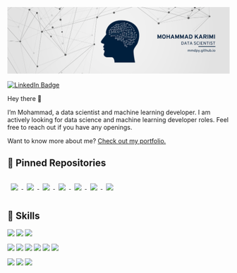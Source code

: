 [![Mohammad's GitHub Banner](./assets/link_ban.png
)](https://github.com/mmdpy/mmdpy)

[![LinkedIn Badge](https://img.shields.io/badge/LinkedIn-Profile-informational?style=flat&logo=linkedin&logoColor=white&color=0D76A8)](https://www.linkedin.com/in/mohammad-karimi-abdolmaleki/)

Hey there 👋

I’m Mohammad, a data scientist and machine learning developer. I am actively looking for data science and machine learning developer roles. Feel free to reach out if you have any openings.

Want to know more about me? [Check out my portfolio.](https://mmdpy.github.io/)

## 📌 Pinned Repositories

<a href="https://github.com/MMDPY/Commonsense-Validation-and-Explanation">
  <img align="center" style="margin:1rem 0.5rem" src="https://github-readme-stats-git-masterrstaa-rickstaa.vercel.app/api/pin/?username=mmdpy&repo=Commonsense-Validation-and-Explanation&title_color=ffffff&text_color=c9cacc&icon_color=4AB197&bg_color=1A2B34" />
</a>
<a href="https://github.com/MMDPY/Relation-Extraction-and-Classification">
  <img align="center" style="margin:1rem 0.5rem" src="https://github-readme-stats-git-masterrstaa-rickstaa.vercel.app/api/pin/?username=mmdpy&repo=Relation-Extraction-and-Classification&title_color=ffffff&text_color=c9cacc&icon_color=4AB197&bg_color=1A2B34" />
</a>
<a href="https://github.com/MMDPY/Neural-Representation-of-Words-within-Phrases">
  <img align="center" style="margin:1rem 0.5rem" src="https://github-readme-stats-git-masterrstaa-rickstaa.vercel.app/api/pin/?username=mmdpy&repo=Neural-Representation-of-Words-within-Phrases&title_color=ffffff&text_color=c9cacc&icon_color=4AB197&bg_color=1A2B34" />
</a>
<a href="https://github.com/MMDPY/Date-Recognition-with-Regular-Expressions">
  <img align="center" style="margin:1rem 0.5rem" src="https://github-readme-stats-git-masterrstaa-rickstaa.vercel.app/api/pin/?username=mmdpy&repo=Date-Recognition-with-Regular-Expressions&title_color=ffffff&text_color=c9cacc&icon_color=4AB197&bg_color=1A2B34" />
</a>
<a href="https://github.com/MMDPY/Language-Identification">
  <img align="center" style="margin:1rem 0.5rem" src="https://github-readme-stats-git-masterrstaa-rickstaa.vercel.app/api/pin/?username=mmdpy&repo=Language-Identification&title_color=ffffff&text_color=c9cacc&icon_color=4AB197&bg_color=1A2B34" />
</a>

<a href="https://github.com/MMDPY/POS-tagging">
  <img align="center" style="margin:1rem 0.5rem" src="https://github-readme-stats-git-masterrstaa-rickstaa.vercel.app/api/pin/?username=mmdpy&repo=POS-tagging&title_color=ffffff&text_color=c9cacc&icon_color=4AB197&bg_color=1A2B34" />
</a>

<a href="https://github.com/MMDPY/Grammar-Checker">
  <img align="center" style="margin:1rem 0.5rem" src="https://github-readme-stats-git-masterrstaa-rickstaa.vercel.app/api/pin/?username=mmdpy&repo=Grammar-Checker&title_color=ffffff&text_color=c9cacc&icon_color=4AB197&bg_color=1A2B34" />
</a>



## 💼 Skills


![](https://img.shields.io/badge/Code-Python-informational?style=flat&logo=Python&logoColor=white&color=4AB197)
![](https://img.shields.io/badge/Code-SQL-informational?style=flat&logo=MySQL&logoColor=white&color=4AB197)
![](https://img.shields.io/badge/Code-C++-informational?style=flat&logo=C&logoColor=white&color=4AB197)


![](https://img.shields.io/badge/Package-Tensorflow-informational?style=flat&logo=Tensorflow&logoColor=white&color=4AB197)
![](https://img.shields.io/badge/Package-Keras-informational?style=flat&logo=Keras&logoColor=white&color=4AB197)
![](https://img.shields.io/badge/Package-Pytorch-informational?style=flat&logo=Pytorch&logoColor=white&color=4AB197)
![](https://img.shields.io/badge/Package-HuggingFace-informational?style=flat&logo=HuggingFace&logoColor=white&color=4AB197)
![](https://img.shields.io/badge/Package-NLTK-informational?style=flat&logo=NLTK&logoColor=white&color=4AB197)
![](https://img.shields.io/badge/Package-Sklearn-informational?style=flat&logo=Sklearn&logoColor=white&color=4AB197)

![](https://img.shields.io/badge/Visualization-Tableau-informational?style=flat&logo=Tableau&logoColor=white&color=4AB197)
![](https://img.shields.io/badge/Visualization-Streamlit-informational?style=flat&logo=Streamlit&logoColor=white&color=4AB197)
![](https://img.shields.io/badge/Visualization-PowerBI-informational?style=flat&logo=PowerBI&logoColor=white&color=4AB197)

